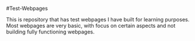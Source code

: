 #Test-Webpages

This is repository that has test webpages I have built for learning purposes. Most webpages are very basic, with focus on certain aspects and not building fully functioning
webpages.  